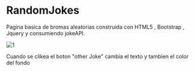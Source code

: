 # RandomJokes
Pagina basica de bromas aleatorias construida con HTML5 , Bootstrap , Jquery y consumiendo jokeAPI.

![1](https://user-images.githubusercontent.com/105124049/192172917-33af89be-16e6-4ba2-b0c1-c30fed1f3253.png)

Cuando se clikea el boton "other Joke" cambia el texto y tambien el color del fondo
